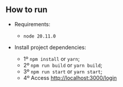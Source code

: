 ## How to run
- Requirements:
    - ``node 20.11.0``

- Install project dependencies:
    - 1º ``npm install`` or ``yarn``;
    - 2º ``npm run build`` or ``yarn build``;
    - 3º ``npm run start`` or ``yarn start``;
    - 4º Access [http://localhost:3000/login](http://localhost:3000/login)


